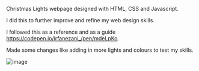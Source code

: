 Christmas Lights webpage designed with HTML, CSS and Javascript. 

I did this to further improve and refine my web design skills.

I followed this as a reference and as a guide https://codepen.io/irfanezani_/pen/mdeLpKo.

Made some changes like adding in more lights and colours to test my skills.

![image](https://user-images.githubusercontent.com/73975745/132169908-dcba0e9c-8bf8-41cb-a897-984c9786a2e6.png)


